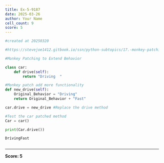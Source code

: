 ```yaml
---
title: Ex-5-9187
date: 2025-03-26
author: Your Name
cell_count: 9
score: 5
---
```


```python
#created at 20250320
```


```python
#https://stevejoe1412.gitbook.io/ssn/python-subtopics/17.-monkey-patching
```


```python
#Monkey Patching to Extend Behavior
```


```python
class car:
    def drive(self):
        return "Driving  "
```


```python
#Monkey patch add more functionality 
def new_drive(self):
    Original_Behavior = "Driving"
    return Original_Behavior + "Fast"
```


```python
car.drive = new_drive #Replace the drive method 
```


```python
#Test the car patched method
Car = car()
```


```python
print(Car.drive())
```

    DrivingFast



```python

```


---
**Score: 5**